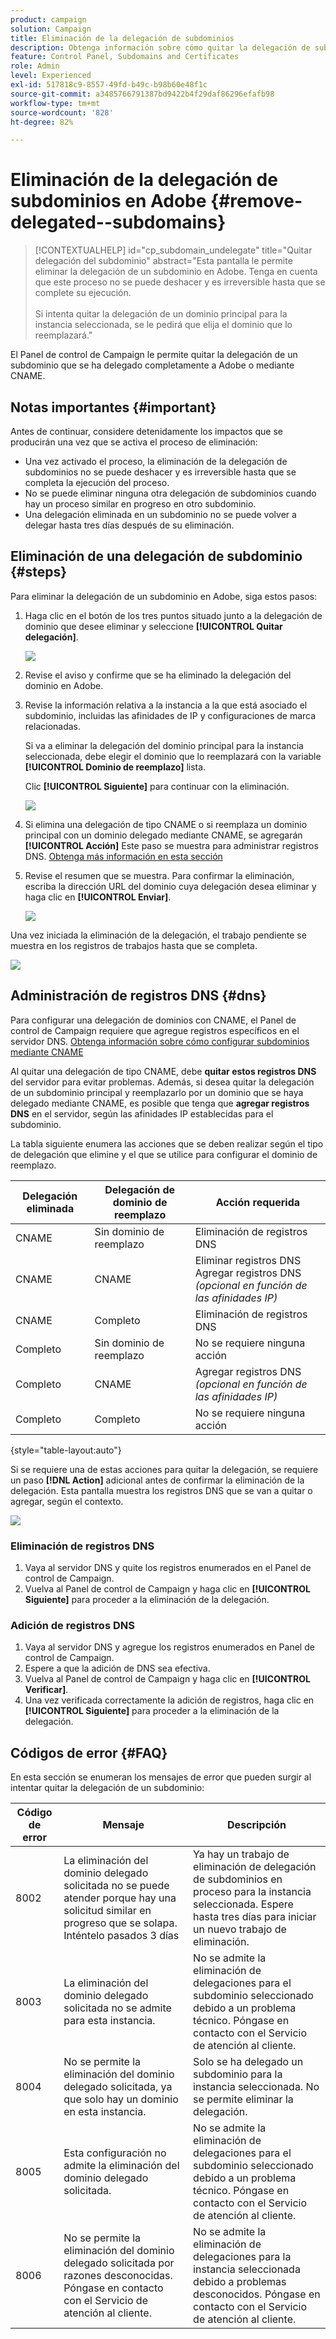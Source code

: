 ```yaml
---
product: campaign
solution: Campaign
title: Eliminación de la delegación de subdominios
description: Obtenga información sobre cómo quitar la delegación de subdominios en Adobe.
feature: Control Panel, Subdomains and Certificates
role: Admin
level: Experienced
exl-id: 517818c9-8557-49fd-b49c-b98b60e48f1c
source-git-commit: a3485766791387bd9422b4f29daf86296efafb98
workflow-type: tm+mt
source-wordcount: '828'
ht-degree: 82%

---
```


# Eliminación de la delegación de subdominios en Adobe {#remove-delegated--subdomains}

>[!CONTEXTUALHELP]
>id="cp_subdomain_undelegate"
>title="Quitar delegación del subdominio"
>abstract="Esta pantalla le permite eliminar la delegación de un subdominio en Adobe. Tenga en cuenta que este proceso no se puede deshacer y es irreversible hasta que se complete su ejecución.<br><br>Si intenta quitar la delegación de un dominio principal para la instancia seleccionada, se le pedirá que elija el dominio que lo reemplazará."

El Panel de control de Campaign le permite quitar la delegación de un subdominio que se ha delegado completamente a Adobe o mediante CNAME.

## Notas importantes {#important}

Antes de continuar, considere detenidamente los impactos que se producirán una vez que se activa el proceso de eliminación:

* Una vez activado el proceso, la eliminación de la delegación de subdominios no se puede deshacer y es irreversible hasta que se completa la ejecución del proceso.
* No se puede eliminar ninguna otra delegación de subdominios cuando hay un proceso similar en progreso en otro subdominio.
* Una delegación eliminada en un subdominio no se puede volver a delegar hasta tres días después de su eliminación.

## Eliminación de una delegación de subdominio {#steps}

Para eliminar la delegación de un subdominio en Adobe, siga estos pasos:

1. Haga clic en el botón de los tres puntos situado junto a la delegación de dominio que desee eliminar y seleccione **[!UICONTROL Quitar delegación]**.

   ![](assets/undelegate-subdomain.png)

1. Revise el aviso y confirme que se ha eliminado la delegación del dominio en Adobe.

1. Revise la información relativa a la instancia a la que está asociado el subdominio, incluidas las afinidades de IP y configuraciones de marca relacionadas.

   Si va a eliminar la delegación del dominio principal para la instancia seleccionada, debe elegir el dominio que lo reemplazará con la variable **[!UICONTROL Dominio de reemplazo]** lista.

   Clic **[!UICONTROL Siguiente]** para continuar con la eliminación.

   ![](assets/undelegate-subdomain-details.png)

1. Si elimina una delegación de tipo CNAME o si reemplaza un dominio principal con un dominio delegado mediante CNAME, se agregarán **[!UICONTROL Acción]** Este paso se muestra para administrar registros DNS. [Obtenga más información en esta sección](#dns)

1. Revise el resumen que se muestra. Para confirmar la eliminación, escriba la dirección URL del dominio cuya delegación desea eliminar y haga clic en **[!UICONTROL Enviar]**.

   ![](assets/undelegate-submit.png)

Una vez iniciada la eliminación de la delegación, el trabajo pendiente se muestra en los registros de trabajos hasta que se completa.

![](assets/undelegate-job.png)

## Administración de registros DNS {#dns}

Para configurar una delegación de dominios con CNAME, el Panel de control de Campaign requiere que agregue registros específicos en el servidor DNS. [Obtenga información sobre cómo configurar subdominios mediante CNAME](setting-up-new-subdomain.md#use-cnames)

Al quitar una delegación de tipo CNAME, debe **quitar estos registros DNS** del servidor para evitar problemas. Además, si desea quitar la delegación de un subdominio principal y reemplazarlo por un dominio que se haya delegado mediante CNAME, es posible que tenga que **agregar registros DNS** en el servidor, según las afinidades IP establecidas para el subdominio.

La tabla siguiente enumera las acciones que se deben realizar según el tipo de delegación que elimine y el que se utilice para configurar el dominio de reemplazo.

| Delegación eliminada | Delegación de dominio de reemplazo | Acción requerida |
|  ---  |  ---  |  ---  |
| CNAME | Sin dominio de reemplazo | Eliminación de registros DNS |
| CNAME | CNAME | Eliminar registros DNS<br/>Agregar registros DNS *(opcional en función de las afinidades IP)* |
| CNAME | Completo | Eliminación de registros DNS |
| Completo | Sin dominio de reemplazo | No se requiere ninguna acción |
| Completo | CNAME | Agregar registros DNS *(opcional en función de las afinidades IP)* |
| Completo | Completo | No se requiere ninguna acción |

{style="table-layout:auto"}

Si se requiere una de estas acciones para quitar la delegación, se requiere un paso **[!DNL Action]** adicional antes de confirmar la eliminación de la delegación. Esta pantalla muestra los registros DNS que se van a quitar o agregar, según el contexto.

![](assets/action-step.png)

### Eliminación de registros DNS

1. Vaya al servidor DNS y quite los registros enumerados en el Panel de control de Campaign.
1. Vuelva al Panel de control de Campaign y haga clic en **[!UICONTROL Siguiente]** para proceder a la eliminación de la delegación.

### Adición de registros DNS

1. Vaya al servidor DNS y agregue los registros enumerados en Panel de control de Campaign.
1. Espere a que la adición de DNS sea efectiva.
1. Vuelva al Panel de control de Campaign y haga clic en **[!UICONTROL Verificar]**.
1. Una vez verificada correctamente la adición de registros, haga clic en **[!UICONTROL Siguiente]** para proceder a la eliminación de la delegación.

## Códigos de error {#FAQ}

En esta sección se enumeran los mensajes de error que pueden surgir al intentar quitar la delegación de un subdominio:

| Código de error | Mensaje | Descripción |
|  ---  |  ---  |  ---  |
| 8002 | La eliminación del dominio delegado solicitada no se puede atender porque hay una solicitud similar en progreso que se solapa. Inténtelo pasados 3 días | Ya hay un trabajo de eliminación de delegación de subdominios en proceso para la instancia seleccionada. Espere hasta tres días para iniciar un nuevo trabajo de eliminación. |
| 8003 | La eliminación del dominio delegado solicitada no se admite para esta instancia. | No se admite la eliminación de delegaciones para el subdominio seleccionado debido a un problema técnico. Póngase en contacto con el Servicio de atención al cliente. |
| 8004 | No se permite la eliminación del dominio delegado solicitada, ya que solo hay un dominio en esta instancia. | Solo se ha delegado un subdominio para la instancia seleccionada. No se permite eliminar la delegación. |
| 8005 | Esta configuración no admite la eliminación del dominio delegado solicitada. | No se admite la eliminación de delegaciones para el subdominio seleccionado debido a un problema técnico. Póngase en contacto con el Servicio de atención al cliente. |
| 8006 | No se permite la eliminación del dominio delegado solicitada por razones desconocidas. Póngase en contacto con el Servicio de atención al cliente. | No se admite la eliminación de delegaciones para la instancia seleccionada debido a problemas desconocidos. Póngase en contacto con el Servicio de atención al cliente. |
